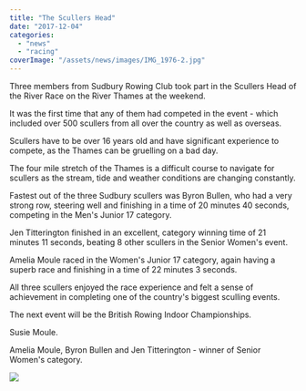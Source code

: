 ```yaml
---
title: "The Scullers Head"
date: "2017-12-04"
categories: 
  - "news"
  - "racing"
coverImage: "/assets/news/images/IMG_1976-2.jpg"
---
```


Three members from Sudbury Rowing Club took part in the Scullers Head of the River Race on the River Thames at the weekend.

It was the first time that any of them had competed in the event - which included over 500 scullers from all over the country as well as overseas.

Scullers have to be over 16 years old and have significant experience to compete, as the Thames can be gruelling on a bad day.

The four mile stretch of the Thames is a difficult course to navigate for scullers as the stream, tide and weather conditions are changing constantly.

Fastest out of the three Sudbury scullers was Byron Bullen, who had a very strong row, steering well and finishing in a time of 20 minutes 40 seconds, competing in the Men's Junior 17 category.

Jen Titterington finished in an excellent, category winning time of 21 minutes 11 seconds, beating 8 other scullers in the Senior Women's event.

Amelia Moule raced in the Women's Junior 17 category, again having a superb race and finishing in a time of 22 minutes 3 seconds.

All three scullers enjoyed the race experience and felt a sense of achievement in completing one of the country's biggest sculling events.

The next event will be the British Rowing Indoor Championships.

Susie Moule.

Amelia Moule, Byron Bullen and Jen Titterington - winner of Senior Women's category.

[![](/assets/news/images/IMG_1976-768x1024.jpg)](http://sudburyrowingclub.org.uk/wp-content/uploads/2017/12/IMG_1976.jpg)
